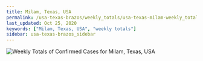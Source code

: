 ```yaml
---
title: Milam, Texas, USA
permalink: /usa-texas-brazos/weekly_totals/usa-texas-milam-weekly_totals.html
last_updated: Oct 25, 2020
keywords: ["Milam, Texas, USA", "weekly totals"]
sidebar: usa-texas-brazos_sidebar
---
```


![Weekly Totals of Confirmed Cases for Milam, Texas, USA](/covid_tracker/images/graphs/usa-texas-milam-weekly_totals_graph.png)
